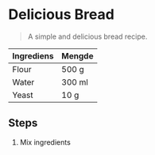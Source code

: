 # Delicious Bread

> A simple and delicious bread recipe.

| Ingrediens | Mengde |
| --- | --- |
| Flour | 500 g |
| Water | 300 ml |
| Yeast | 10 g |

## Steps

1. Mix ingredients
